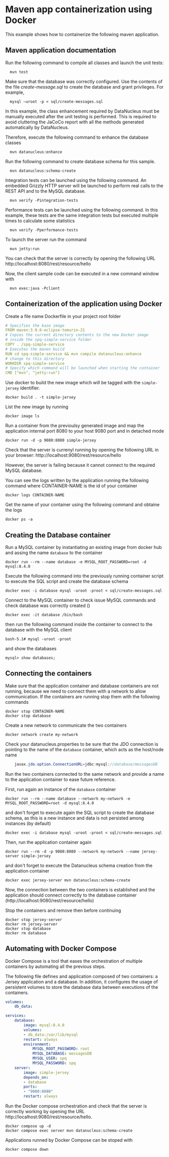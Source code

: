 Maven app containerization using Docker
=======================================

This example shows how to containerize the following maven application.

Maven application documentation
-------------------------------

Run the following command to compile all classes and launch the unit tests:

      mvn test

Make sure that the database was correctly configured. Use the contents of the file *create-message.sql* to create the database and grant privileges. For example,

      mysql –uroot -p < sql/create-messages.sql

In this example, the class enhancement required by DataNucleus must be manually executed after the unit testing is performed.
This is required to avoid cluttering the JaCoCo report with all the methods generated automatically by DataNucleus.

Therefore, execute the following command to enhance the database classes

      mvn datanucleus:enhance

Run the following command to create database schema for this sample.

      mvn datanucleus:schema-create

Integration tests can be launched using the following command. An embedded Grizzly HTTP server will be launched to perform real calls
to the REST API and to the MySQL database.

      mvn verify -Pintegration-tests

Performance tests can be launched using the following command. In this example, these tests are the same integration tests but executed
multiple times to calculate some statistics

      mvn verify -Pperformance-tests

To launch the server run the command

      mvn jetty:run

You can check that the server is correctly by opening the following URL http://localhost:8080/rest/resource/hello

Now, the client sample code can be executed in a new command window with
      
      mvn exec:java -Pclient


Containerization of the application using Docker
-----------------------------------------------------

Create a file name Dockerfile in your project root folder

```yaml
# Specifies the base image
FROM maven:3.9.6-eclipse-temurin-21
# Copies the current directory contents to the new Docker image
# inside the spq-simple-service folder
COPY . /spq-simple-service
# Executes the maven build
RUN cd spq-simple-service && mvn compile datanucleus:enhance
# change to this directory
WORKDIR spq-simple-service
# Specify which command will be launched when starting the container
CMD ["mvn", "jetty:run"]
```

Use docker to build the new image which will be tagged with the `simple-jersey` identifier.
```
docker build . -t simple-jersey
```

List the new image by running
```
docker image ls
```

Run a container from the previoulsy generated image and map the application internal port 8080 to your host 9080 port
and in detached mode
```
docker run -d -p 9080:8080 simple-jersey
```

Check that the server is currenyl running by opening the following URL in your browser: http://localhost:9080/rest/resource/hello

However, the server is failing because it cannot connect to the required MySQL database.

You can see the logs written by the application running the following command where CONTAINER-NAME is the id of your container
```
docker logs CONTAINER-NAME
```

Get the name of your container using the following command and obtaine the logs
```
docker ps -a
```

Creating the Database container
-------------------------------

Run a MySQL container by instantiating an existing image from docker hub and assing the name `database` to the container
```
docker run --rm --name database -e MYSQL_ROOT_PASSWORD=root -d mysql:8.4.0
```

Execute the following command into the previously running container script to execute the SQL script and create the database schema 
```
docker exec -i database mysql -uroot -proot < sql/create-messages.sql
```

Connect to the MySQL container to check issue MySQL commands and check database was correctly created ()
```
docker exec -it database /bin/bash
```
then run the following command inside the container to connect to the database with the MySQL client
```
bash-5.1# mysql -uroot -proot
``` 
and show the databases
```
mysql> show databases;
```

Connecting the containers
-------------------------
Make sure that the application container and database containers are not running, because we need to connect them with a network to allow communication. If the containers are running stop them with the following commands
```
docker stop CONTAINER-NAME
docker stop database
```

Create a new network to communicate the two containers
```
docker network create my-network
```

Check your datanucleus.properties to be sure that the JDO connection is pointing to the name of the `database` container, which acts as the host/node name
```java
	javax.jdo.option.ConnectionURL=jdbc:mysql://database/messagesDB
```

Run the two containers connected to the same network and provide a name to the application container to ease future reference.

First, run again an instance of the `database` container
```
docker run --rm --name database --network my-network -e MYSQL_ROOT_PASSWORD=root -d mysql:8.4.0
```

and don't forget to execute again the SQL script to create the database schema, as this is a new instance and data is not persisted among instances (by default)

```
docker exec -i database mysql -uroot -proot < sql/create-messages.sql
```

Then, run the application container again
```
docker run --rm -d -p 9080:8080 --network my-network --name jersey-server simple-jersey
```

and don't forget to execute the Datanucleus schema creation from the application container
```
docker exec jersey-server mvn datanucleus:schema-create
```

Now, the connection between the two containers is established and the application should connect correctly to the database container (http://localhost:9080/rest/resource/hello)

Stop the containers and remove then before continuing
```
docker stop jersey-server
docker rm jersey-server
docker stop database
docker rm database
```

Automating with Docker Compose
------------------------------

Docker Compose is a tool that eases the orchestration of multiple containers by automating all the previous steps.

The following file defines and application composed of two containers: a Jersey application and a database. In addition, it configures the usage of persistent volumes to store the database data between executions of the containers.

```yaml
volumes:
    db_data:

services:
    database:
        image: mysql:8.4.0
        volumes:
        - db_data:/var/lib/mysql
        restart: always
        environment:
            MYSQL_ROOT_PASSWORD: root
            MYSQL_DATABASE: messagesDB
            MYSQL_USER: spq
            MYSQL_PASSWORD: spq
    server:
        image: simple-jersey
        depends_on:
        - database
        ports:
        - "9080:8080"
        restart: always
```

Run the Docker compose orchestration and check that the server is correctly working by opening the URL http://localhost:9080/rest/resource/hello.

```
docker compose up -d
docker compose exec server mvn datanucleus:schema-create
```

Applications runned by Docker Compose can be stoped with
```
docker compose down
```